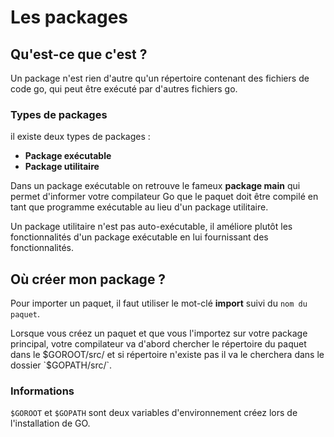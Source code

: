 # Les packages
## Qu'est-ce que c'est ?

Un package n'est rien d'autre qu'un répertoire contenant des fichiers de code go, qui peut être exécuté par d'autres fichiers go.

### Types de packages

il existe deux types de packages :

* **Package exécutable**
* **Package utilitaire**

Dans un package exécutable on retrouve le fameux **package main** qui permet d'informer votre compilateur Go que le paquet doit être compilé en tant que programme exécutable au lieu d'un package utilitaire.

Un package utilitaire n'est pas auto-exécutable, il améliore plutôt les fonctionnalités d'un package exécutable en lui fournissant des fonctionnalités.

## Où créer mon package ?

Pour importer un paquet, il faut utiliser le mot-clé **import** suivi du `nom du paquet`.

Lorsque vous créez un paquet et que vous l'importez sur votre package principal, votre compilateur va d'abord chercher le répertoire du paquet dans le $GOROOT/src/ et si répertoire n'existe pas il va le cherchera dans le dossier `$GOPATH/src/`.

### Informations

``$GOROOT`` et ``$GOPATH`` sont deux variables d'environnement créez lors de l'installation de GO.
